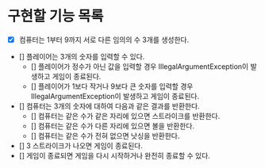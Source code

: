 # 구현할 기능 목록

- [x] 컴퓨터는 1부터 9까지 서로 다른 임의의 수 3개를 생성한다.
- [] 플레이어는 3개의 숫자를 입력할 수 있다.
  - [] 플레이어가 정수가 아닌 값을 입력할 경우 IllegalArgumentException이 발생하고 게임이 종료된다.
  - [] 플레이어가 1보다 작거나 9보다 큰 숫자를 입력할 경우
    IllegalArgumentException이 발생하고 게임이 종료된다.
- [] 컴퓨터는 3개의 숫자에 대하여 다음과 같은 결과를 반환한다.
  - [] 컴퓨터는 같은 수가 같은 자리에 있으면 스트라이크를 반환한다.
  - [] 컴퓨터는 같은 수가 다른 자리에 있으면 볼을 반환한다.
  - [] 컴퓨터는 같은 수가 전혀 없으면 낫싱을 반환한다.
- [] 3 스트라이크가 나오면 게임이 종료된다.
- [] 게임이 종료되면 게임을 다시 시작하거나 완전히 종료할 수 있다.
